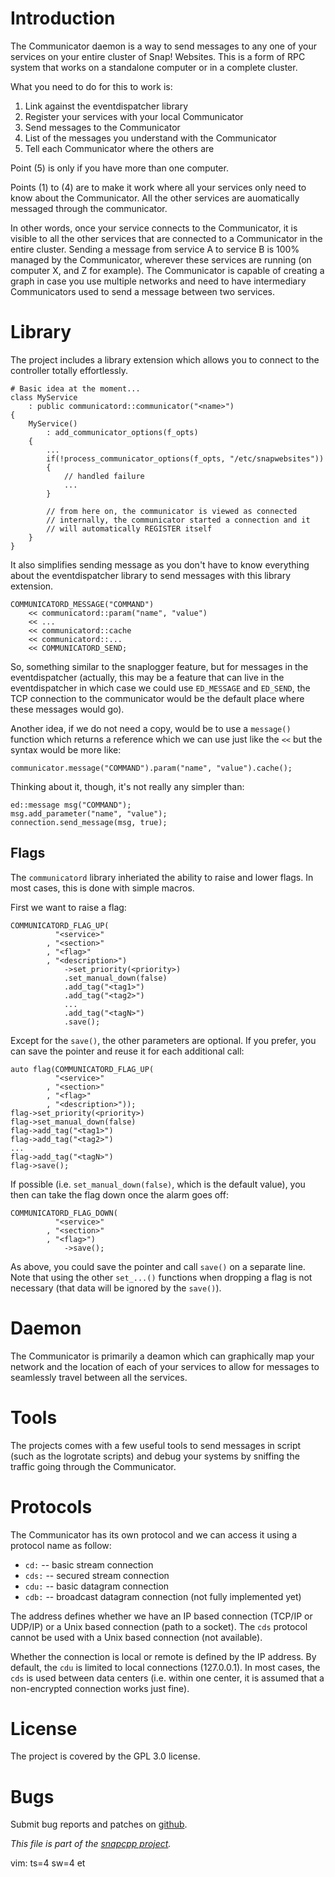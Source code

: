 
# Introduction

The Communicator daemon is a way to send messages to any one of your
services on your entire cluster of Snap! Websites. This is a form of RPC
system that works on a standalone computer or in a complete cluster.

What you need to do for this to work is:

1. Link against the eventdispatcher library
2. Register your services with your local Communicator
3. Send messages to the Communicator
4. List of the messages you understand with the Communicator
5. Tell each Communicator where the others are

Point (5) is only if you have more than one computer.

Points (1) to (4) are to make it work where all your services only need to
know about the Communicator. All the other services are auomatically
messaged through the communicator.

In other words, once your service connects to the Communicator, it
is visible to all the other services that are connected to a Communicator
in the entire cluster. Sending a message from service A to service B is 100%
managed by the Communicator, wherever these services are running (on
computer X, and Z for example). The Communicator is capable of creating
a graph in case you use multiple networks and need to have intermediary
Communicators used to send a message between two services.


# Library

The project includes a library extension which allows you to connect to
the controller totally effortlessly.

    # Basic idea at the moment...
    class MyService
        : public communicatord::communicator("<name>")
    {
        MyService()
            : add_communicator_options(f_opts)
        {
            ...
            if(!process_communicator_options(f_opts, "/etc/snapwebsites"))
            {
                // handled failure
                ...
            }

            // from here on, the communicator is viewed as connected
            // internally, the communicator started a connection and it
            // will automatically REGISTER itself
        }
    }

It also simplifies sending message as you don't have to know everything
about the eventdispatcher library to send messages with this library
extension.

    COMMUNICATORD_MESSAGE("COMMAND")
        << communicatord::param("name", "value")
        << ...
        << communicatord::cache
        << communicatord::...
        << COMMUNICATORD_SEND;

So, something similar to the snaplogger feature, but for messages in the
eventdispatcher (actually, this may be a feature that can live in the
eventdispatcher in which case we could use `ED_MESSAGE` and
`ED_SEND`, the TCP connection to the communicator would be the
default place where these messages would go).

Another idea, if we do not need a copy, would be to use a `message()`
function which returns a reference which we can use just like the `<<`
but the syntax would be more like:

    communicator.message("COMMAND").param("name", "value").cache();

Thinking about it, though, it's not really any simpler than:

    ed::message msg("COMMAND");
    msg.add_parameter("name", "value");
    connection.send_message(msg, true);

## Flags

The `communicatord` library inheriated the ability to raise and lower
flags. In most cases, this is done with simple macros.

First we want to raise a flag:

    COMMUNICATORD_FLAG_UP(
              "<service>"
            , "<section>"
            , "<flag>"
            , "<description>")
                ->set_priority(<priority>)
                .set_manual_down(false)
                .add_tag("<tag1>")
                .add_tag("<tag2>")
                ...
                .add_tag("<tagN>")
                .save();

Except for the `save()`, the other parameters are optional. If you prefer,
you can save the pointer and reuse it for each additional call:

    auto flag(COMMUNICATORD_FLAG_UP(
              "<service>"
            , "<section>"
            , "<flag>"
            , "<description>"));
    flag->set_priority(<priority>)
    flag->set_manual_down(false)
    flag->add_tag("<tag1>")
    flag->add_tag("<tag2>")
    ...
    flag->add_tag("<tagN>")
    flag->save();

If possible (i.e. `set_manual_down(false)`, which is the default value),
you then can take the flag down once the alarm goes off:

    COMMUNICATORD_FLAG_DOWN(
              "<service>"
            , "<section>"
            , "<flag>")
                ->save();

As above, you could save the pointer and call `save()` on a separate line.
Note that using the other `set_...()` functions when dropping a flag
is not necessary (that data will be ignored by the `save()`).


# Daemon

The Communicator is primarily a deamon which can graphically map your
network and the location of each of your services to allow for messages to
seamlessly travel between all the services.


# Tools

The projects comes with a few useful tools to send messages in script
(such as the logrotate scripts) and debug your systems by sniffing
the traffic going through the Communicator.


# Protocols

The Communicator has its own protocol and we can access it using a
protocol name as follow:

* `cd:` -- basic stream connection
* `cds:` -- secured stream connection
* `cdu:` -- basic datagram connection
* `cdb:` -- broadcast datagram connection (not fully implemented yet)

The address defines whether we have an IP based connection (TCP/IP or UDP/IP)
or a Unix based connection (path to a socket). The `cds` protocol cannot
be used with a Unix based connection (not available).

Whether the connection is local or remote is defined by the IP address. By
default, the `cdu` is limited to local connections (127.0.0.1). In most cases,
the `cds` is used between data centers (i.e. within one center, it is assumed
that a non-encrypted connection works just fine).


# License

The project is covered by the GPL 3.0 license.


# Bugs

Submit bug reports and patches on
[github](https://github.com/m2osw/communicator/issues).


_This file is part of the [snapcpp project](https://snapwebsites.org/)._

vim: ts=4 sw=4 et
